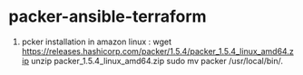# packer-ansible-terraform

1. pcker installation in amazon linux :
     wget https://releases.hashicorp.com/packer/1.5.4/packer_1.5.4_linux_amd64.zip
     unzip packer_1.5.4_linux_amd64.zip
      sudo mv packer /usr/local/bin/.
